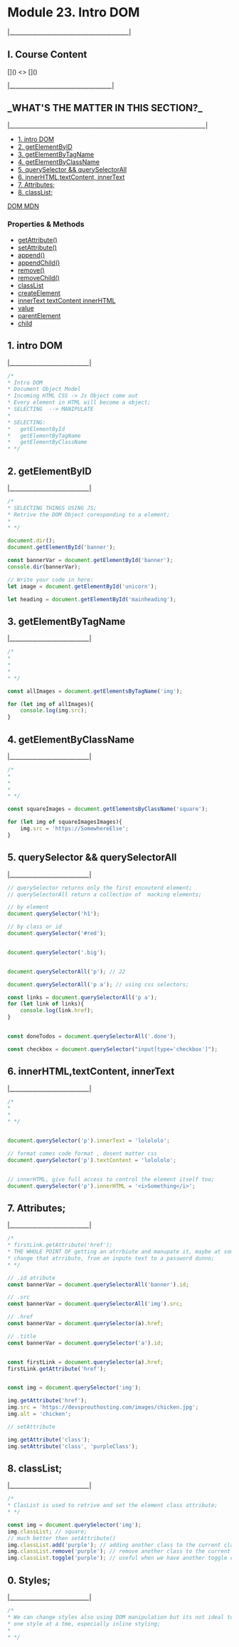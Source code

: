 <h1>Module 23. Intro DOM</h1>
<p>|__________________________________________|</p>

<h2>I. Course Content</h2>
[]()
<>
[]()
<p>|____________________________________|</p>


<h2>_WHAT'S THE MATTER IN THIS SECTION?_</h2>
<p>|_____________________________________________________________________|</p>


<p id="goUP"></p>
<ul>
    <li><a href="#u1">1. intro DOM</a></li>
    <li><a href="#u2">2. getElementByID</a></li>
    <li><a href="#u2">3. getElementByTagName</a></li>
    <li><a href="#u2">4. getElementByClassName</a></li>
    <li><a href="#u2">5. querySelector && querySelectorAll</a></li>
    <li><a href="#u2">6. innerHTML,textContent, innerText</a></li>
    <li><a href="#u2">7. Attributes;</a></li>
    <li><a href="#u2">8. classList;</a></li>
</ul>

[DOM MDN](https://developer.mozilla.org/en-US/docs/Web/API/Document_Object_Model)

<h3>Properties & Methods</h3>
<ul>
    <li><a href="#">getAttribute() </a></li>
    <li><a href="#">setAttribute() </a></li>
    <li><a href="#">append()</a></li>
    <li><a href="#">appendChild()</a></li>
    <li><a href="#">remove()</a></li>
    <li><a href="#">removeChild()</a></li>
    <li><a href="#">classList</a></li>
    <li><a href="#">createElement </a></li>
    <li><a href="#">innerText textContent innerHTML</a></li>
    <li><a href="#">value</a></li>
    <li><a href="#">parentElement</a></li>
    <li><a href="#">child</a></li>

</ul>



<h2 id="u1">1. intro DOM</h2>
<p>|____________________________|</p>

```javascript
/*
* Intro DOM
* Document Object Model
* Incoming HTML CSS -> Js Object come out
* Every element in HTML will become a object;
* SELECTING  --> MANIPULATE
* 
* SELECTING:
*   getElementById
*   getElementByTagName
*   getElementByClassName
* */

```

<h2 id="u2">2. getElementByID</h2>
<p>|____________________________|</p>

```javascript
/*
* SELECTING THINGS USING JS;
* Retrive the DOM Object coresponding to a element;
* 
* */

document.dir();
document.getElementById('banner');

const bannerVar = document.getElementById('banner');
console.dir(bannerVar);

// Write your code in here:
let image = document.getElementById('unicorn');

let heading = document.getElementById('mainheading');
```

<h2 id="u3">3. getElementByTagName</h2>
<p>|____________________________|</p>

```javascript
/*
* 
* 
* 
* */

const allImages = document.getElementsByTagName('img');

for (let img of allImages){
    console.log(img.src);
}

```

<h2 id="u4">4. getElementByClassName</h2>
<p>|____________________________|</p>

```javascript
/*
* 
* 
* 
* */

const squareImages = document.getElementsByClassName('square');

for (let img of squareImagesImages){
    img.src = 'https://SomewhereElse';
}
```

<h2 id="u5">5. querySelector && querySelectorAll</h2>
<p>|____________________________|</p>

```javascript
// querySelector returns only the first encouterd element;
// querySelectorAll return a collection of  macking elements;

// by element
document.querySelector('h1');

// by class or id
document.querySelector('#red');


document.querySelector('.big');


document.querySelectorAll('p'); // 22

document.querySelectorAll('p a'); // using css selectors;

const links = document.querySelectorAll('p a');
for (let link of links){
    console.log(link.href);
}


const doneTodos = document.querySelectorAll('.done');

const checkbox = document.querySelector("input[type='checkbox']");

```

<h2 id="u6">6. innerHTML,textContent, innerText</h2>
<p>|____________________________|</p>

```javascript
/*
* 
* 
* */


document.querySelector('p').innerText = 'lolololo';

// format comes code format , dosent matter css
document.querySelector('p').textContent = 'lolololo';


// innerHTML, give full access to control the element itself too;
document.querySelector('p').innerHTML = '<i>Something</i>';

```

<h2 id="u7">7. Attributes;</h2>
<p>|____________________________|</p>

```javascript
/*
* firstLink.getAttribute('href');
* THE WHOLE POINT OF getting an atrrbiute and manupate it, maybe at some point we wanna
* change that atrribute, from an inpute text to a password dunno;
* */

// .id atribute
const bannerVar = document.querySelectorAll('banner').id;

// .src
const bannerVar = document.querySelectorAll('img').src;

// .href
const bannerVar = document.querySelector(a).href;

// .title
const bannerVar = document.querySelector('a').id;


const firstLink = document.querySelector(a).href;
firstLink.getAttribute('href');


const img = document.querySelector('img');

img.getAttribute('href');
img.src = 'https://devsprouthosting.com/images/chicken.jpg';
img.alt = 'chicken';

// setAttribute

img.getAttribute('class');
img.setAttribute('class', 'purpleClass');


```

<h2 id="u8">8. classList;</h2>
<p>|____________________________|</p>

```javascript
/*
* ClasList is used to retrive and set the element class attribute;
* */

const img = document.querySelector('img');
img.classList; // square;
// much better then setAttribute()
img.classList.add('purple'); // adding another class to the current class and so on;
img.classList.remove('purple'); // remove another class to the current class and so on;
img.classList.toggle('purple'); // useful when we have another toggle classes;
```



<h2 id="u8">0. Styles;</h2>
<p>|____________________________|</p>

```javascript
/*
* We can change styles also using DOM manipulation but its not ideal to  do it
* one style at a tme, especially inline styling;
* 
* */
```

